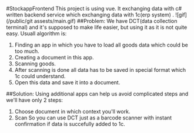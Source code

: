 #StockappFrontend
This project is using vue. It exchanging data with c# written backend service which exchanging data with 1c(erp system) .
![gif](/public/git assests/main.gif)
##Problem:
We have DCT(data collection terminal) and it's supposed to make life easier, but using it as it is not quite easy.
Usuall algorithm is:
1) Finding an app in which you have to load all goods data which could be too much.
2) Creating a document in this app.
3) Scanning goods.
4) After scanning is done all data has to be saved in special format which 1c could understand.
5) Open this data and save it into a document.

##Solution:
Using additional apps can help us avoid complicated steps and we'll have only 2 steps:
1) Choose document in which context you'll work.
2) Scan
So you can use DCT just as a barcode scanner with instant confirmation if data is succefully added to 1c. 
